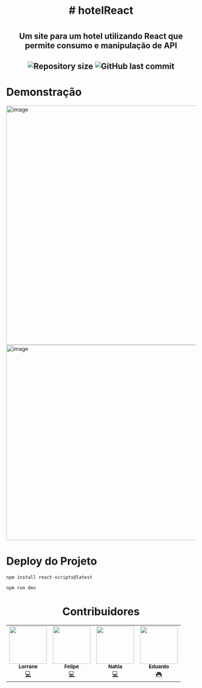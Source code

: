 <h1 align='center'>
# hotelReact
<h1>
<h2 align='center'>
Um site para um hotel utilizando React que permite consumo e manipulação de API
<h2>
<p align='center'>
  <img alt="Repository size" src="https://img.shields.io/github/repo-size/felipehdev/hotelReact">
  <img alt="GitHub last commit" src="https://img.shields.io/github/contributors/felipehdev/hotelReact">
</p>

<h1>Demonstração</h1>

<img width="636" alt="image" src="">
<img width="519" alt="image" src="">

<h1>Deploy do Projeto</h1>

```
npm install react-scripts@latest

npm run dev
```

<h1 align='center'>Contribuidores</h1>
<table align="center">
  <tr>
<td align="center"><a href="https://github.com/LorraneRochaS"><img src="https://avatars.githubusercontent.com/u/100290348?v=4" width="100px;" alt=""/><br /><sub><b>Lorrane</b></sub></a><br /><a href="contribuiçes" title="Documentation">💻​</a></td>
<td align="center"><a href="https://github.com/felipehdev"><img src="https://avatars.githubusercontent.com/u/100290286?v=4" width="100px;" alt=""/><br /><sub><b>Felipe</b></sub></a><br /><a href="contribuiçes" title="Documentation">💻​</a></td>
<td align="center"><a href="https://github.com/nahlavalentina"><img src="https://avatars.githubusercontent.com/u/99822682?v=4" width="100px;" alt=""/><br /><sub><b>Nahla</b></sub></a><br /><a href="contribuiçes" title="Documentation">💻​</a></td>
<td align="center"><a href="https://github.com/eduu25"><img src="https://avatars.githubusercontent.com/u/100290358?v=4" width="100px;" alt=""/><br /><sub><b>Eduardo</b></sub></a><br /><a href="contribuiçes" title="Documentation">🎮​</a></td>
 </tr>
</table>
